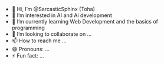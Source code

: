 - 👋 Hi, I’m @SarcasticSphinx (Toha)
- 👀 I’m interested in AI and Ai development
- 🌱 I’m currently learning Web Development and the basics of programming
- 💞️ I’m looking to collaborate on ...
- 📫 How to reach me ...
- 😄 Pronouns: ...
- ⚡ Fun fact: ...

<!---
SarcasticSphinx/SarcasticSphinx is a ✨ special ✨ repository because its `README.md` (this file) appears on your GitHub profile.
You can click the Preview link to take a look at your changes.
--->
